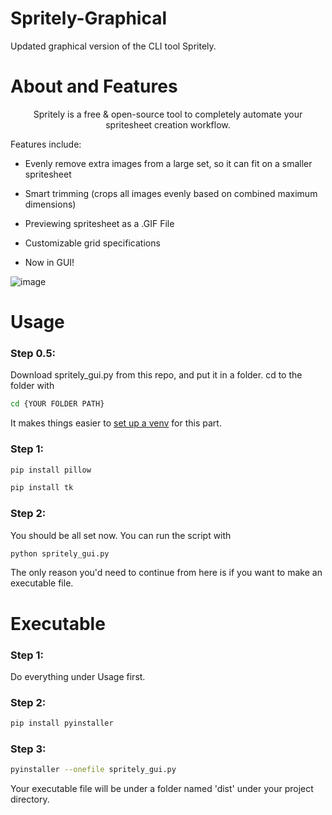 # Spritely-Graphical
Updated graphical version of the CLI tool Spritely.

# About and Features
</p>
<p align="center">
Spritely is a free & open-source tool to completely automate your spritesheet creation workflow. 

Features include:

- Evenly remove extra images from a large set, so it can fit on a smaller spritesheet

- Smart trimming (crops all images evenly based on combined maximum dimensions)

- Previewing spritesheet as a .GIF File

- Customizable grid specifications

- Now in GUI!

![image](https://github.com/user-attachments/assets/25b46973-1da1-4466-a76a-a174c305f3bc)

# Usage

### Step 0.5:

Download spritely_gui.py from this repo, and put it in a folder. cd to the folder with
```sh
cd {YOUR FOLDER PATH}
```

It makes things easier to [set up a venv](https://packaging.python.org/en/latest/guides/installing-using-pip-and-virtual-environments/) for this part.

### Step 1:

```sh
pip install pillow
```

```sh
pip install tk
```


### Step 2:

You should be all set now. You can run the script with

```sh
python spritely_gui.py
```


The only reason you'd need to continue from here is if you want to make an executable file.

# Executable

### Step 1: 

Do everything under Usage first.

### Step 2:

```sh
pip install pyinstaller
```

### Step 3:

```sh
pyinstaller --onefile spritely_gui.py
```

Your executable file will be under a folder named 'dist' under your project directory.
